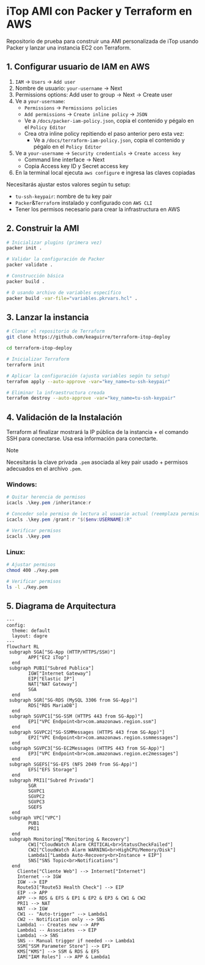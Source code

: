 # iTop AMI con Packer y Terraform en AWS
Repositorio de prueba para construir una AMI personalizada de iTop usando Packer y lanzar una instancia EC2 con Terraform.

## 1. Configurar usuario de IAM en AWS

  1. `IAM` -> `Users` -> `Add user`
  2. Nombre de usuario: `your-username` -> Next
  3. Permissions options: Add user to group -> Next -> Create user
  4. Ve a `your-username`:
      - `Permissions` -> `Permissions policies`
      - `Add permissions` -> `Create inline policy` -> `JSON`
      - Ve a `/docs/packer-iam-policy.json`, copia el contenido y pégalo en el `Policy Editor`
      - Crea otra inline policy repitiendo el paso anterior pero esta vez:
        - Ve a `/docs/terraform-iam-policy.json`, copia el contenido y pégalo en el `Policy Editor`
  5. Ve a `your-username` -> `Security credentials` -> `Create access key`
      - Command line interface -> Next
      - Copia Access key ID y Secret access key
  6. En la terminal local ejecuta `aws configure` e ingresa las claves copiadas

Necesitarás ajustar estos valores según tu setup:
- `tu-ssh-keypair`: nombre de tu key pair
- `Packer`&`Terraform` instalado y configurado con `AWS CLI`
- Tener los permisos necesario para crear la infrastructura en AWS


## 2. Construir la AMI
```bash
# Inicializar plugins (primera vez)
packer init .

# Validar la configuración de Packer
packer validate .

# Construcción básica
packer build .

# O usando archivo de variables específico
packer build -var-file="variables.pkrvars.hcl" .
```

## 3. Lanzar la instancia
```bash
# Clonar el repositorio de Terraform
git clone https://github.com/keaguirre/terraform-itop-deploy

cd terraform-itop-deploy

# Inicializar Terraform
terraform init

# Aplicar la configuración (ajusta variables según tu setup)
terrafom apply --auto-approve -var="key_name=tu-ssh-keypair"

# Eliminar la infraestructura creada
terrafom destroy --auto-approve -var="key_name=tu-ssh-keypair"
```

## 4. Validación de la Instalación
Terraform al finalizar mostrará la IP pública de la instancia + el comando SSH para conectarse. Usa esa información para conectarte.

> [!NOTE]  
> Necesitarás la clave privada `.pem` asociada al key pair usado + permisos adecuados en el archivo `.pem`.
### Windows: 

  ```powershell
  # Quitar herencia de permisos
  icacls .\key.pem /inheritance:r

  # Conceder solo permiso de lectura al usuario actual (reemplaza permisos existentes para ese usuario)
  icacls .\key.pem /grant:r "$($env:USERNAME):R"

  # Verificar permisos
  icacls .\key.pem
```
### Linux:
```bash
# Ajustar permisos
chmod 400 ./key.pem

# Verificar permisos
ls -l ./key.pem 
```

## 5. Diagrama de Arquitectura
```mermaid
---
config:
  theme: default
  layout: dagre
---
flowchart RL
 subgraph SGA["SG-App (HTTP/HTTPS/SSH)"]
        APP["EC2 iTop"]
  end
 subgraph PUB1["Subred Publica"]
        IGW["Internet Gateway"]
        EIP["Elastic IP"]
        NAT["NAT Gateway"]
        SGA
  end
 subgraph SGR["SG-RDS (MySQL 3306 from SG-App)"]
        RDS["RDS MariaDB"]
  end
 subgraph SGVPC1["SG-SSM (HTTPS 443 from SG-App)"]
        EP1["VPC Endpoint<br>com.amazonaws.region.ssm"]
  end
 subgraph SGVPC2["SG-SSMMessages (HTTPS 443 from SG-App)"]
        EP2["VPC Endpoint<br>com.amazonaws.region.ssmmessages"]
  end
 subgraph SGVPC3["SG-EC2Messages (HTTPS 443 from SG-App)"]
        EP3["VPC Endpoint<br>com.amazonaws.region.ec2messages"]
  end
 subgraph SGEFS["SG-EFS (NFS 2049 from SG-App)"]
        EFS["EFS Storage"]
  end
 subgraph PRI1["Subred Privada"]
        SGR
        SGVPC1
        SGVPC2
        SGVPC3
        SGEFS
  end
 subgraph VPC["VPC"]
        PUB1
        PRI1
  end
 subgraph Monitoring["Monitoring & Recovery"]
        CW1["CloudWatch Alarm CRITICAL<br>StatusCheckFailed"]
        CW2["CloudWatch Alarm WARNING<br>HighCPU/Memory/Disk"]
        Lambda1["Lambda Auto-Recovery<br>Instance + EIP"]
        SNS["SNS Topic<br>Notifications"]
  end
    Cliente["Cliente Web"] --> Internet["Internet"]
    Internet --> IGW
    IGW --> EIP
    Route53["Route53 Health Check"] --> EIP
    EIP --> APP
    APP --> RDS & EFS & EP1 & EP2 & EP3 & CW1 & CW2
    PRI1 --> NAT
    NAT --> IGW
    CW1 -- "Auto-trigger" --> Lambda1
    CW2 -- Notification only --> SNS
    Lambda1 -- Creates new --> APP
    Lambda1 -- Associates --> EIP
    Lambda1 --> SNS
    SNS -- Manual trigger if needed --> Lambda1
    SSM["SSM Parameter Store"] --> EP1
    KMS["KMS"] --> SSM & RDS & EFS
    IAM["IAM Roles"] --> APP & Lambda1
```